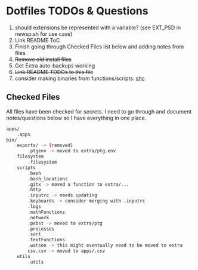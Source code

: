 # Dotfiles TODOs & Questions

1. should extensions be represented with a variable? (see EXT_PSD in newsp.sh for use case)
1. Link README ToC
1. Finish going through Checked Files list below and adding notes from files
1. ~~Remove old install files~~
1. Get Extra auto-backups working
1. ~~Link README TODOs to this file~~
1. consider making binaries from functions/scripts: [shc](https://github.com/neurobin/shc)

## Checked Files

All files have been checked for secrets. I need to go through and document notes/questions below so I have everything in one place.

```BASH
apps/
    .apps
bin/
    exports/ -> (removed)
        .ptgenv -> moved to extra/ptg.env
    filesystem
        .filesystem
    scripts
        .bash
        .bash_locations
        .gitx -> moved a function to extra/...
        .http
        .inputrc -> needs updating
        .keyboards -> consider merging with .inputrc
        .logs
        .mathFunctions
        .network
        .pabst -> moved to extra/ptg
        .processes
        .sort
        .textFunctions
        .watson -> this might eventually need to be moved to extra
        csv.csv -> moved to apps/.csv
    utils
        .utils
```
